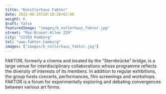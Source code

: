 ```yaml
---
title: "Künstlerhaus Faktor"
date: 2021-06-25T20:18:28+02:00
weight: 6
draft: false
featuredImage: "images/k_nstlerhaus_faktor.jpg"
street: "Max-Brauer-Allee 229"
city: "22769 Hamburg"
tel: "www.faktor.hamburg"
images: ["images/k_nstlerhaus_faktor.jpg"]
---
```


FAKTOR, formerly a cinema and located by the “Sternbrücke” bridge, is a large venue for interdisciplinary collaborations whose programme reflects
the diversity of interests of its members. In addition to regular exhibitions, the group hosts concerts, performances, film screenings and workshops. FAKTOR is a forum for experimentally exploring and debating convergences between various art forms.
